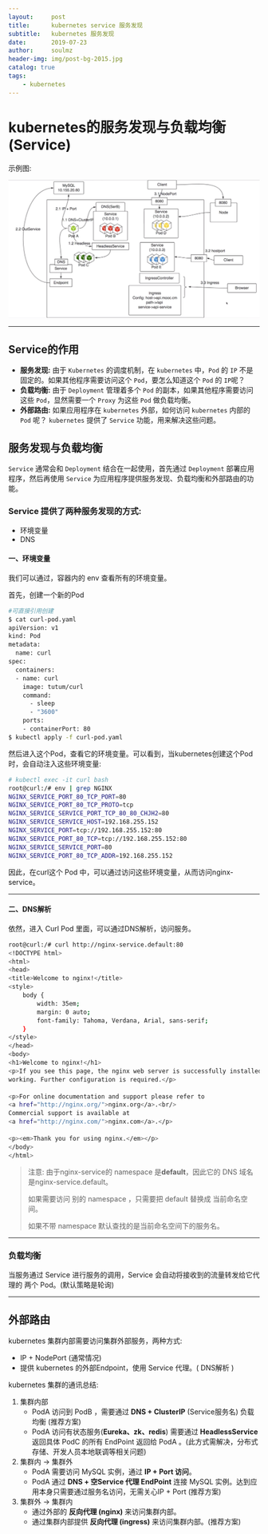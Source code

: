 ```yaml
---
layout:     post   				    
title:      kubernetes service 服务发现
subtitle:   kubernetes 服务发现
date:       2019-07-23 				
author:     soulmz 					
header-img: img/post-bg-2015.jpg 	
catalog: true 						
tags:								
    - kubernetes
---
```




# kubernetes的服务发现与负载均衡(Service)

示例图: 

![kubernetes-service](/img/kubernetes-service.png)



---

## Service的作用

- **服务发现:** 由于 `Kubernetes` 的调度机制，在 `kubernetes` 中，`Pod` 的 `IP` 不是固定的。如果其他程序需要访问这个 `Pod`，要怎么知道这个 `Pod` 的 `IP`呢？
- **负载均衡:** 由于 `Deployment` 管理着多个 `Pod` 的副本，如果其他程序需要访问这些 `Pod`，显然需要一个 `Proxy` 为这些 `Pod` 做负载均衡。
- **外部路由:** 如果应用程序在 `kubernetes` 外部，如何访问 `kubernetes` 内部的 `Pod` 呢？ `kubernetes` 提供了 `Service` 功能，用来解决这些问题。

## 服务发现与负载均衡

`Service` 通常会和 `Deployment` 结合在一起使用，首先通过 `Deployment` 部署应用程序，然后再使用 `Service` 为应用程序提供服务发现、负载均衡和外部路由的功能。



### Service 提供了两种服务发现的方式:

- 环境变量
- DNS

#### 一、环境变量

我们可以通过，容器内的 env 查看所有的环境变量。

首先，创建一个新的Pod

```bash
#可直接引用创建
$ cat curl-pod.yaml
apiVersion: v1
kind: Pod
metadata:
  name: curl
spec:
  containers:
  - name: curl
    image: tutum/curl
    command:
      - sleep
      - "3600"
    ports:
    - containerPort: 80
$ kubectl apply -f curl-pod.yaml
```

然后进入这个Pod，查看它的环境变量。可以看到，当kubernetes创建这个Pod时，会自动注入这些环境变量: 

```bash
# kubectl exec -it curl bash
root@curl:/# env | grep NGINX
NGINX_SERVICE_PORT_80_TCP_PORT=80
NGINX_SERVICE_PORT_80_TCP_PROTO=tcp
NGINX_SERVICE_SERVICE_PORT_TCP_80_80_CHJH2=80
NGINX_SERVICE_SERVICE_HOST=192.168.255.152
NGINX_SERVICE_PORT=tcp://192.168.255.152:80
NGINX_SERVICE_PORT_80_TCP=tcp://192.168.255.152:80
NGINX_SERVICE_SERVICE_PORT=80
NGINX_SERVICE_PORT_80_TCP_ADDR=192.168.255.152
```

因此，在curl这个 Pod 中，可以通过访问这些环境变量，从而访问nginx-service。

---

#### 二、DNS解析

依然，进入 Curl Pod 里面，可以通过DNS解析，访问服务。

```bash
root@curl:/# curl http://nginx-service.default:80
<!DOCTYPE html>
<html>
<head>
<title>Welcome to nginx!</title>
<style>
    body {
        width: 35em;
        margin: 0 auto;
        font-family: Tahoma, Verdana, Arial, sans-serif;
    }
</style>
</head>
<body>
<h1>Welcome to nginx!</h1>
<p>If you see this page, the nginx web server is successfully installed and
working. Further configuration is required.</p>

<p>For online documentation and support please refer to
<a href="http://nginx.org/">nginx.org</a>.<br/>
Commercial support is available at
<a href="http://nginx.com/">nginx.com</a>.</p>

<p><em>Thank you for using nginx.</em></p>
</body>
</html>
```

>  注意:  由于nginx-service的 namespace 是**default**，因此它的 DNS 域名是nginx-service.default。
>
> 如果需要访问 别的 namespace ，只需要把 default 替换成 当前命名空间。
>
> 如果不带 namespace 默认查找的是当前命名空间下的服务名。

---

### 负载均衡

当服务通过 Service 进行服务的调用，Service 会自动将接收到的流量转发给它代理的 两个 Pod。(默认策略是轮询)



---



## 外部路由

kubernetes 集群内部需要访问集群外部服务，两种方式:

- IP + NodePort (通常情况)
- 提供 kubernetes 的外部Endpoint，使用 Service 代理。( DNS解析 )



kubernetes 集群的通讯总结:

1. 集群内部
   - PodA  访问到 PodB ，需要通过 **DNS + ClusterIP** (Service服务名)  负载均衡 (推荐方案)
   - PodA 访问有状态服务(**Eureka、zk、redis**) 需要通过 **HeadlessService** 返回具体 PodC 的所有 EndPoint 返回给 PodA 。(此方式需解决，分布式存储、开发人员本地联调等相关问题)
2. 集群内 -> 集群外
   - PodA 需要访问 MySQL 实例，通过 **IP + Port 访问**。
   - PodA 通过 **DNS + 空Service 代理 EndPoint** 连接 MySQL 实例。达到应用本身只需要通过服务名访问，无需关心IP + Port (推荐方案)
3. 集群外 -> 集群内
   - 通过外部的 **反向代理 (nginx)** 来访问集群内部。
   - 通过集群内部提供 **反向代理 (ingress)** 来访问集群内部。(推荐方案)
